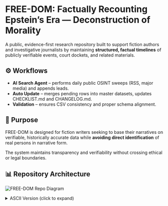 # FREE-DOM: Factually Recounting Epstein’s Era — Deconstruction of Morality

A public, evidence-first research repository built to support fiction authors and investigative journalists by maintaining **structured, factual timelines** of publicly verifiable events, court dockets, and related materials.

## ⚙️ Workflows

- **AI Search Agent** – performs daily public OSINT sweeps (RSS, major media) and appends leads.
- **Auto Update** – merges pending rows into master datasets, updates CHECKLIST.md and CHANGELOG.md.
- **Validation** – ensures CSV consistency and proper schema alignment.

## 🧠 Purpose

FREE-DOM is designed for fiction writers seeking to base their narratives on verifiable, historically accurate data while **avoiding direct identification** of real persons in narrative form.

The system maintains transparency and verifiability without crossing ethical or legal boundaries.

## 📊 Repository Architecture

![FREE-DOM Repo Diagram](docs/FREE_DOM_repo_diagram.png)

<details>
<summary>ASCII Version (click to expand)</summary>

## 📂 Repository Layout - data/

```
data/
  master/              ← Canonical verified datasets
  pending/             ← New or partially verified submissions
  unverified/          ← Leads and unconfirmed information
  sources/             ← RSS/news feeds monitored by the AI Search Agent
  logs/ai_agent/       ← Raw JSONL logs of agent sweeps
  summary/             ← Aggregated hit summaries and source indexes
  archive/             ← Processed import snapshots for audit
scripts/               ← Automation scripts and utilities
.github/workflows/     ← CI/CD for ingestion and validation
```

---
